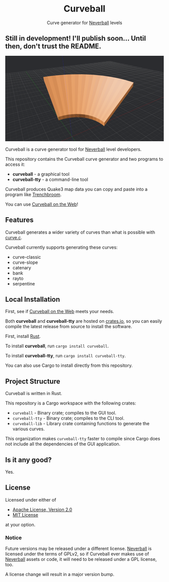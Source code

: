 <div align="center">

# Curveball

Curve generator for [Neverball] levels

</div>

## Still in development! I'll publish soon... Until then, don't trust the README.

![cuveball logo](resources/curveball.png)

Curveball is a curve generator tool for [Neverball] level developers.

This repository contains the Curveball curve generator and two programs to access it:

- **curveball** - a graphical tool
- **curveball-tty** - a command-line tool

Curveball produces Quake3 map data you can copy and paste into a program like [Trenchbroom].

You can use [Curveball on the Web]!

## Features

Curveball generates a wider variety of curves than what is possible with [curve.c].

Curveball currently supports generating these curves:

- curve-classic
- curve-slope
- catenary
- bank
- rayto
- serpentine

## Local Installation

First, see if [Curveball on the Web] meets your needs.

Both **curveball** and **curveball-tty** are hosted on [crates.io], so you can easily compile the latest release from source to install the software.

First, install [Rust](https://www.rust-lang.org/).

To install **curveball**, run `cargo install curveball`.

To install **curveball-tty**, run `cargo install curveball-tty`.

You can also use Cargo to install directly from this repository.

## Project Structure

Curveball is written in Rust.

This repository is a Cargo workspace with the following crates:

- `curveball` - Binary crate; compiles to the GUI tool.
- `curveball-tty` - Binary crate; compiles to the CLI tool.
- `curveball-lib` - Library crate containing functions to generate the various curves.

This organization makes `curveball-tty` faster to compile since Cargo does not include all the dependencies of the GUI application.

## Is it any good?

Yes.

## License

Licensed under either of

- [Apache License, Version 2.0](LICENSE-APACHE)
- [MIT License](LICENSE-MIT)

at your option.

### Notice

Future versions may be released under a different license. [Neverball] is licensed under the terms of GPLv2, so if Curveball ever makes use of [Neverball] assets or code, it will need to be released under a GPL license, too.

A license change will result in a major version bump.

[crates.io]: https://crates.io/
[curve.c]: https://github.com/Neverball/neverball/blob/master/contrib/curve.c
[Curveball on the Web]: https://www.google.com
[Neverball]: https://neverball.org/
[Trenchbroom]: https://trenchbroom.github.io/
